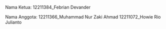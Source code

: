Nama Ketua:
12211384_Febrian Devander

Nama Anggota:
12211366_Muhammad Nur Zaki Ahmad
12211072_Howie Rio Julianto